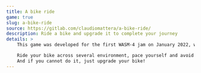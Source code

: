 ```yaml
---
title: A bike ride
game: true
slug: a-bike-ride
source: https://gitlab.com/claudiomattera/a-bike-ride/
description: Ride a bike and upgrade it to complete your journey
details: >
    This game was developed for the first WASM-4 jam on January 2022, with themes gifts, cycles and journey.

    Ride your bike across several environment, pace yourself and avoid obstacles in order to reach the next milestone.
    And if you cannot do it, just upgrade your bike!
---
```

